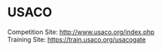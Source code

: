 # USACO

Competition Site: http://www.usaco.org/index.php
<br>
Training Site: https://train.usaco.org/usacogate
